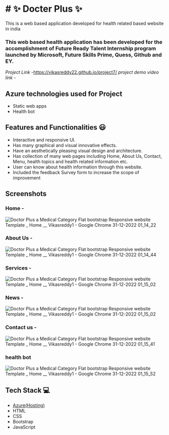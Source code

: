 # # ✨  Docter Plus ✨

This is a web based application developed for health related based website in india

### This web based health application has been developed for the accomplishment of Future Ready Talent Internship program launched by Microsoft, Future Skills Prime, Quess, Github and EY.


*Project Link* -https://vikasreddy22.github.io/project7/
*project demo video link* - 

## Azure technologies used for Project

- Static web apps
- Health bot

## Features and Functionalities 😃

- Interactive and responsive UI.
- Has many graphical and visual innovative effects.
- Have an aesthetically pleasing visual design and architecture.
- Has collection of many web pages including Home, About Us, Contact, Menu, health topics and health related information etc.
- User can know about health information through this website.
- Included the feedback Survey form to increase the scope of improvement 

## Screenshots
### Home -
![Doctor Plus a Medical Category Flat bootstrap Responsive website Template _ Home __ Vikasreddy1 - Google Chrome 31-12-2022 01_14_22](https://user-images.githubusercontent.com/119279262/210107033-66c0d46e-7546-4611-a666-99ef5428a5b1.png)

### About Us -
![Doctor Plus a Medical Category Flat bootstrap Responsive website Template _ Home __ Vikasreddy1 - Google Chrome 31-12-2022 01_14_44](https://user-images.githubusercontent.com/119279262/210107049-ab5d8241-e3b1-43d3-8a5f-09d14cb0be90.png)


### Services -
![Doctor Plus a Medical Category Flat bootstrap Responsive website Template _ Home __ Vikasreddy1 - Google Chrome 31-12-2022 01_15_02](https://user-images.githubusercontent.com/119279262/210107067-b3068444-007d-49ad-9608-54278f2bc67b.png)


### News -
![Doctor Plus a Medical Category Flat bootstrap Responsive website Template _ Home __ Vikasreddy1 - Google Chrome 31-12-2022 01_15_02](https://user-images.githubusercontent.com/119279262/210107109-6947c161-103f-4757-aab0-482206e4e078.png)


### Contact us -
![Doctor Plus a Medical Category Flat bootstrap Responsive website Template _ Home __ Vikasreddy1 - Google Chrome 31-12-2022 01_15_41](https://user-images.githubusercontent.com/119279262/210107131-3a8f19e4-eb9c-4248-938f-c6364088dc4a.png)


### health bot
![Doctor Plus a Medical Category Flat bootstrap Responsive website Template _ Home __ Vikasreddy1 - Google Chrome 31-12-2022 01_15_52](https://user-images.githubusercontent.com/119279262/210107144-ae39bfd8-faf6-4191-8991-6d088c057c06.png)


## Tech Stack 💻

- [Azure(Hosting)](https://azure.microsoft.com/en-in/features/azure-portal/)
- HTML
- CSS
- Bootstrap
- JavaScript
